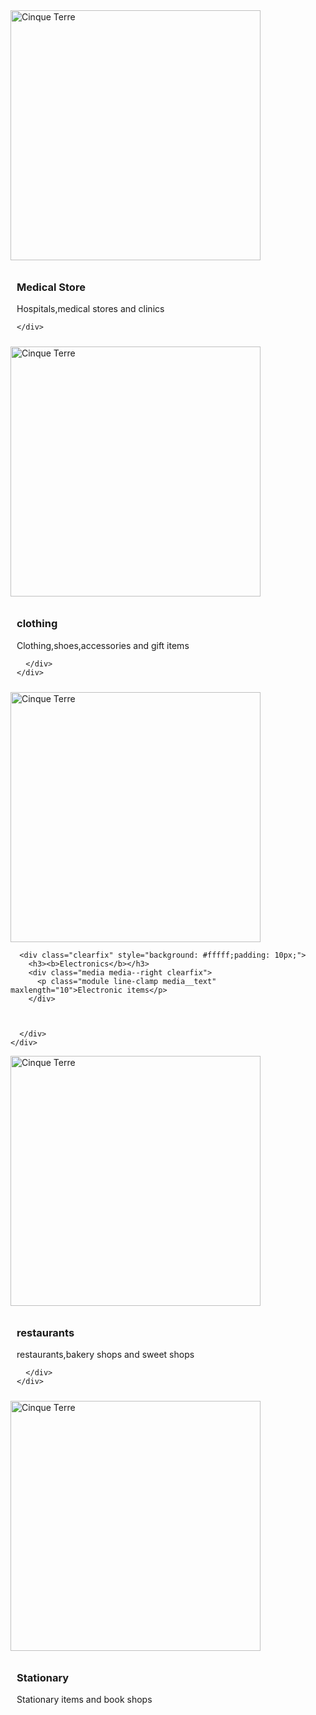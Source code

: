 <!doctype html>
<html lang="en">
<head>
	<meta charset="utf-8">
	<meta http-equiv="X-UA-compatible" content="IE=edge">
	<meta name="viewport" content="width=device-width,initial-scale=1">
	<title>website</title>
  <link rel="stylesheet" type="text/css" href="style.css">
  <link rel="stylesheet" href="https://maxcdn.bootstrapcdn.com/bootstrap/3.4.1/css/bootstrap.min.css">
  <script src="https://ajax.googleapis.com/ajax/libs/jquery/3.5.1/jquery.min.js"></script>
  <script src="https://maxcdn.bootstrapcdn.com/bootstrap/3.4.1/js/bootstrap.min.js"></script>
  <script>src="website.js"</script>
  <link href="https://fonts.googleapis.com/css2?family=Pacifico&display=swap" rel="stylesheet">
  <link rel="stylesheet" href="https://stackpath.bootstrapcdn.com/bootstrap/4.5.2/css/bootstrap.min.css" integrity="sha384-JcKb8q3iqJ61gNV9KGb8thSsNjpSL0n8PARn9HuZOnIxN0hoP+VmmDGMN5t9UJ0Z" crossorigin="anonymous">
  <link href="https://fonts.googleapis.com/css2?family=PT+Sans:ital@1&display=swap" rel="stylesheet">
</head>
<body>
<div class="row">
  <div class="col-lg-4 col-md-4 col-sm-6 col-xs-12"width="292px"height="338px" >
  <div class="thumbnail" >
    <img src="https://www.eppm.com/downloads/3202/download/shutterstock_332560013.jpg?cb=32126175fc66a0ce96c9c7dd719c2041" class="img-circle" alt="Cinque Terre" width="400" height="400"> 
    <div class="clearfix" style="background: #fffff;padding: 10px;">
      <h3><b>Medical Store</b></h3>
      <div class="media media--right clearfix">
        <p class="module line-clamp media__text" maxlength="3">Hospitals,medical stores and clinics</p>
      </div>


      
    </div>
  </div>
</div>
  
  <div class="col-lg-4 col-md-4 col-sm-6 col-xs-12"width="292px"height="338px" >
    <div class="thumbnail" >
      <img src="https://www.boardandlife.com/wp-content/uploads/2019/02/How-To-Store-Your-Clothes-Without-A-Closet-or-Dresser-rack-1024x683.jpg" class="img-circle" alt="Cinque Terre" width="400" height="400">
      <div class="clearfix" style="background: #fffff;padding: 10px;">
        <h3><b>clothing</b></h3>
        <div class="media media--right clearfix">
          <p class="module line-clamp media__text" maxlength="10">Clothing,shoes,accessories and gift items</p>
        </div>


        
      </div>
    </div>
  </div>
    <div class="col-lg-4 col-md-4 col-sm-6 col-xs-12" width="292px"height="338px">
    <div class="thumbnail">
      <img src="https://lh3.googleusercontent.com/proxy/QuU4pznuezk4H5v1AQhdBBckqeJfYRLI_uaHWVnPFm3Ci-XwGh-NFS_VWgil6DhoT1griWO5jWd1szUEgjALJUl1vrE8wgnEOnZ7kosY9ANW" class="img-circle" alt="Cinque Terre" width="400" height="400"> 
    
      <div class="clearfix" style="background: #fffff;padding: 10px;">
        <h3><b>Electronics</b></h3>
        <div class="media media--right clearfix">
          <p class="module line-clamp media__text" maxlength="10">Electronic items</p>
        </div>


        
      </div>
    </div>
  </div>
    <div class="col-lg-4 col-md-4 col-sm-6 col-xs-12" width="292px"height="338px">
    <div class="thumbnail">
      <img src="https://www.listchallenges.com/f/lists/3d06c742-15cc-49b2-8845-7ef42d0c9f97.jpg" class="img-circle" alt="Cinque Terre" width="400" height="400"> 
      <div class="clearfix" style="background: #fffff;padding: 10px;">
        <h3><b>restaurants</b></h3>
        <div class="media media--right clearfix"> 
          <p class="module line-clamp media__text" maxlength="10">restaurants,bakery shops and sweet shops </p>
        </div>


        
      </div>
    </div>
  </div>
    <div class="col-lg-4 col-md-4 col-sm-6 col-xs-12"width="292px"height="338px">
    <div class="thumbnail">
      <img src="https://encrypted-tbn0.gstatic.com/images?q=tbn%3AANd9GcTNB0hYShvRHnONtanMa_xPxHg4dtlmKfln5g&usqp=CAU" class="img-circle" alt="Cinque Terre" width="400" height="400"> 
      <div class="clearfix" style="background: #fffff;padding: 10px;">
        <h3><b>Stationary</b></h3>
        <div class="media media--right clearfix">
          <p class="module line-clamp media__text" maxlength="10">Stationary items and book shops</p>
    </div>
  </div>
</div>
</div>
</body>
</html>
